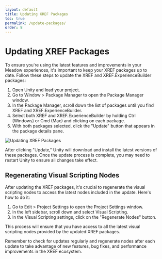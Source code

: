 ```yaml
---
layout: default
title: Updating XREF Packages
toc: true
permalink: /update-packages/
order: 8
---
```


# Updating XREF Packages

To ensure you're using the latest features and improvements in your Meadow experiences, it's important to keep your XREF packages up to date. Follow these steps to update the XREF and XREF.ExperienceBuilder packages:

1. Open Unity and load your project.
2. Go to Window > Package Manager to open the Package Manager window.
3. In the Package Manager, scroll down the list of packages until you find XREF and XREF.ExperienceBuilder.
4. Select both XREF and XREF.ExperienceBuilder by holding Ctrl (Windows) or Cmd (Mac) and clicking on each package.
5. With both packages selected, click the "Update" button that appears in the package details pane.

![Updating XREF Packages](../images/update-xref-packages.webp "Updating XREF Packages in Package Manager")

After clicking "Update," Unity will download and install the latest versions of these packages. Once the update process is complete, you may need to restart Unity to ensure all changes take effect.

## Regenerating Visual Scripting Nodes

After updating the XREF packages, it's crucial to regenerate the visual scripting nodes to access the latest nodes included in the update. Here's how to do it:

1. Go to Edit > Project Settings to open the Project Settings window.
2. In the left sidebar, scroll down and select Visual Scripting.
3. In the Visual Scripting settings, click on the "Regenerate Nodes" button.

This process will ensure that you have access to all the latest visual scripting nodes provided by the updated XREF packages.

Remember to check for updates regularly and regenerate nodes after each update to take advantage of new features, bug fixes, and performance improvements in the XREF ecosystem.